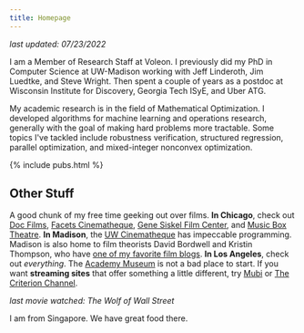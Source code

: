 ```yaml
---
title: Homepage
---
```

_last updated: 07/23/2022_

I am a Member of Research Staff at Voleon.
I previously did my PhD in Computer Science at UW-Madison working with Jeff Linderoth, Jim Luedtke, and Steve Wright.
Then spent a couple of years as a postdoc at Wisconsin Institute for Discovery, Georgia Tech ISyE, and Uber ATG.

My academic research is in the field of Mathematical Optimization.
I developed algorithms for machine learning and operations research, generally with the goal of making hard problems more tractable.
Some topics I've tackled include robustness verification, structured regression, parallel optimization, and mixed-integer nonconvex optimization.

{% include pubs.html %}

## Other Stuff

A good chunk of my free time geeking out over films.
**In Chicago**, check out [Doc Films](http://docfilms.uchicago.edu/), [Facets
Cinematheque](http://www.facets.org/cinematheque/), [Gene Siskel Film Center](https://www.siskelfilmcenter.org/), and [Music Box Theatre](https://www.musicboxtheatre.com/).
**In Madison**, the [UW Cinematheque](http://cinema.wisc.edu) has impeccable programming. Madison is also home to film theorists David Bordwell and Kristin Thompson, who have [one of my favorite film blogs](http://www.davidbordwell.net/blog/).
**In Los Angeles**, check out _everything_. The [Academy Museum](https://www.academymuseum.org/) is not a bad place to start.
If you want **streaming sites** that offer something a little different, try [Mubi](https://mubi.com/) or [The Criterion Channel](https://www.criterionchannel.com/).

_last movie watched: The Wolf of Wall Street_

I am from Singapore. We have great food there.

